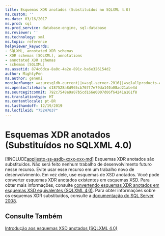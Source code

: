 ```yaml
---
title: Esquemas XDR anotados (Substituídos no SQLXML 4.0)
ms.custom: ''
ms.date: 03/16/2017
ms.prod: sql
ms.prod_service: database-engine, sql-database
ms.reviewer: ''
ms.technology: xml
ms.topic: reference
helpviewer_keywords:
- SQLXML, annotated XDR schemas
- XDR schemas [SQLXML], annotations
- annotated XDR schemas
- schemas [SQLXML]
ms.assetid: 874c6dca-8a0c-4a2e-891c-ba6e326154d2
author: MightyPen
ms.author: genemi
monikerRange: =azuresqldb-current||>=sql-server-2016||=sqlallproducts-allversions||>=sql-server-linux-2017||=azuresqldb-mi-current
ms.openlocfilehash: d187528a8d965cb767f7e79da140a08ad21abe4d
ms.sourcegitcommit: 792c7548e9a07b5cd166e0007d06f64241a161f8
ms.translationtype: MT
ms.contentlocale: pt-BR
ms.lasthandoff: 12/19/2019
ms.locfileid: "75247037"
---
```

# <a name="annotated-xdr-schemas-deprecated-in-sqlxml-40"></a>Esquemas XDR anotados (Substituídos no SQLXML 4.0)
[!INCLUDE[appliesto-ss-asdb-xxxx-xxx-md](../../../includes/appliesto-ss-asdb-xxxx-xxx-md.md)]
  Esquemas XDR anotados são substituídos. Não será feito nenhum trabalho de desenvolvimento futuro nesse recurso. Evite usar esse recurso em um trabalho novo de desenvolvimento. Em vez dele, use esquemas de XSD anotados. Você pode converter esquemas XDR anotados existentes em esquemas XSD. Para obter mais informações, consulte [convertendo esquemas XDR anotados em esquemas XSD equivalentes &#40;SQLXML 4,0&#41;](../../../relational-databases/sqlxml/annotated-xsd-schemas/converting-annotated-xdr-schemas-to-equivalent-xsd-schemas-sqlxml-4-0.md). Para obter informações sobre os esquemas XDR substituídos, consulte a [documentação do SQL Server 2008](https://go.microsoft.com/fwlink/?LinkId=202011).  
  
## <a name="see-also"></a>Consulte Também  
 [Introdução aos esquemas XSD anotados &#40;SQLXML 4,0&#41;](../../../relational-databases/sqlxml/annotated-xsd-schemas/introduction-to-annotated-xsd-schemas-sqlxml-4-0.md)  
  
  
